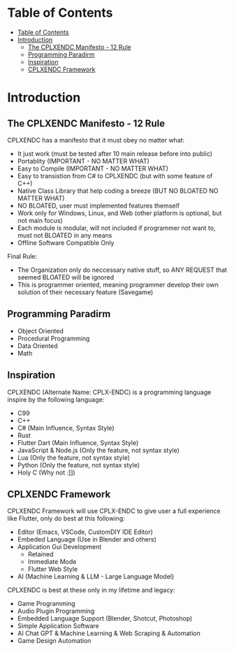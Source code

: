 # Table of Contents
- [Table of Contents](#table-of-contents)
- [Introduction](#introduction)
  - [The CPLXENDC Manifesto - 12 Rule](#the-cplxendc-manifesto---12-rule)
  - [Programming Paradirm](#programming-paradirm)
  - [Inspiration](#inspiration)
  - [CPLXENDC Framework](#cplxendc-framework)

# Introduction

## The CPLXENDC Manifesto - 12 Rule
CPLXENDC has a manifesto that it must obey no matter what:
- It just work (must be tested after 10 main release before into public)
- Portablity (IMPORTANT - NO MATTER WHAT)
- Easy to Compile (IMPORTANT - NO MATTER WHAT)
- Easy to transistion from C# to CPLXENDC (but with some feature of C++)
- Native Class Library that help coding a breeze (BUT NO BLOATED NO MATTER WHAT)
- NO BLOATED, user must implemented features themself
- Work only for Windows, Linux, and Web (other platform is optional, but not main focus)
- Each module is modular, will not included if programmer not want to, must not BLOATED in any means
- Offline Software Compatible Only

Final Rule:
- The Organization only do neccessary native stuff, so ANY REQUEST that seemed BLOATED will be ignored
- This is programmer oriented, meaning programmer develop their own solution of their necessary feature (Savegame)

## Programming Paradirm
- Object Oriented
- Procedural Programming
- Data Oriented
- Math

## Inspiration
CPLXENDC (Alternate Name: CPLX-ENDC) is a programming language inspire by the following language:
- C99
- C++
- C# (Main Influence, Syntax Style)
- Rust
- Flutter Dart (Main Influence, Syntax Style)
- JavaScript & Node.js (Only the feature, not syntax style)
- Lua (Only the feature, not syntax style)
- Python (Only the feature, not syntax style)
- Holy C (Why not :]])

## CPLXENDC Framework
CPLXENDC Framework will use CPLX-ENDC to give user a full experience like Flutter, only do best at this following:
- Editor (Emacs, VSCode, CustomDIY IDE Editor)
- Embeded Language (Use in Blender and others)
- Application Gui Development 
  - Retained 
  - Immediate Mode
  - Flutter Web Style
- AI (Machine Learning & LLM - Large Language Model)

CPLXENDC is best at these only in my lifetime and legacy:
- Game Programming
- Audio Plugin Programming
- Embedded Language Support (Blender, Shotcut, Photoshop)
- Simple Application Software
- AI Chat GPT & Machine Learning & Web Scraping & Automation
- Game Design Automation
